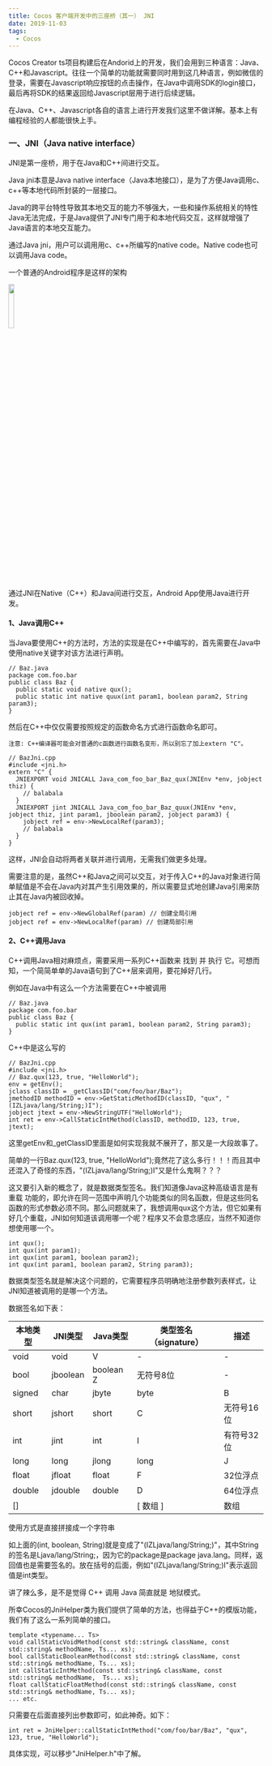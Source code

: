 ```yaml
---
title: Cocos 客户端开发中的三座桥（其一） JNI
date: 2019-11-03
tags:
  - Cocos
---
```


Cocos Creator ts项目构建后在Andorid上的开发，我们会用到三种语言：Java、C++和Javascript。往往一个简单的功能就需要同时用到这几种语言，例如微信的登录，需要在Javascript响应按钮的点击操作，在Java中调用SDK的login接口，最后再将SDK的结果返回给Javascript层用于进行后续逻辑。

在Java、C++、Javascript各自的语言上进行开发我们这里不做详解。基本上有编程经验的人都能很快上手。

### 一、JNI（Java native interface）
JNI是第一座桥，用于在Java和C++间进行交互。

Java jni本意是Java native interface（Java本地接口），是为了方便Java调用c、c++等本地代码所封装的一层接口。

Java的跨平台特性导致其本地交互的能力不够强大，一些和操作系统相关的特性Java无法完成，于是Java提供了JNI专门用于和本地代码交互，这样就增强了Java语言的本地交互能力。

通过Java jni，用户可以调用用c、c++所编写的native code。Native code也可以调用Java code。

一个普通的Android程序是这样的架构

<img src="/images/cocos/bridge/i1.png" width="15%">

通过JNI在Native（C++）和Java间进行交互，Android App使用Java进行开发。

#### 1、Java调用C++
当Java要使用C++的方法时，方法的实现是在C++中编写的，首先需要在Java中使用native关键字对该方法进行声明。

```
// Baz.java
package com.foo.bar
public class Baz {
  public static void native qux();
  public static int native quux(int param1, boolean param2, String param3);
}
```

然后在C++中仅仅需要按照规定的函数命名方式进行函数命名即可。

    注意: C++编译器可能会对普通的c函数进行函数名变形，所以别忘了加上extern "C"。

```
// BazJni.cpp
#include <jni.h>
extern "C" {
  JNIEXPORT void JNICALL Java_com_foo_bar_Baz_qux(JNIEnv *env, jobject thiz) {
    // balabala
  }
  JNIEXPORT jint JNICALL Java_com_foo_bar_Baz_quux(JNIEnv *env, jobject thiz, jint param1, jboolean param2, jobject param3) {
    jobject ref = env->NewLocalRef(param3);
    // balabala
  }
}
```

这样，JNI会自动将两者关联并进行调用，无需我们做更多处理。

需要注意的是，虽然C++和Java之间可以交互，对于传入C++的Java对象进行简单赋值是不会在Java内对其产生引用效果的，所以需要显式地创建Java引用来防止其在Java内被回收掉。

```
jobject ref = env->NewGlobalRef(param) // 创建全局引用
jobject ref = env->NewLocalRef(param) // 创建局部引用
```

#### 2、C++调用Java
C++调用Java相对麻烦点，需要采用一系列C++函数来 找到 并 执行 它。可想而知，一个简简单单的Java语句到了C++层来调用，要花掉好几行。

例如在Java中有这么一个方法需要在C++中被调用

```
// Baz.java
package com.foo.bar
public class Baz {
  public static int qux(int param1, boolean param2, String param3);
}
```

C++中是这么写的

```
// BazJni.cpp
#include <jni.h>
// Baz.qux(123, true, "HelloWorld");
env = getEnv();
jclass classID = _getClassID("com/foo/bar/Baz");
jmethodID methodID = env->GetStaticMethodID(classID, "qux", "(IZLjava/lang/String;)I");
jobject jtext = env->NewStringUTF("HelloWorld");
int ret = env->CallStaticIntMethod(classID, methodID, 123, true, jtext);
```

这里getEnv和_getClassID里面是如何实现我就不展开了，那又是一大段故事了。

简单的一行Baz.qux(123, true, "HelloWorld");竟然花了这么多行！！！而且其中还混入了奇怪的东西，"(IZLjava/lang/String;)I"又是什么鬼啊？？？

这又要引入新的概念了，就是数据类型签名。我们知道像Java这种高级语言是有 重载 功能的，即允许在同一范围中声明几个功能类似的同名函数，但是这些同名函数的形式参数必须不同。那么问题就来了，我想调用qux这个方法，但它如果有好几个重载，JNI如何知道该调用哪一个呢？程序又不会意念感应，当然不知道你想使用哪一个。

```
int qux();
int qux(int param1);
int qux(int param1, boolean param2);
int qux(int param1, boolean param2, String param3);
```
数据类型签名就是解决这个问题的，它需要程序员明确地注册参数列表样式，让JNI知道被调用的是哪一个方法。

数据签名如下表：

				
|  本地类型   | JNI类型  | Java类型 | 类型签名（signature） | 描述 |
|  ----  | ----  | ----  | ----  | ----  |
| void  | void | V | - | - |
| bool | jboolean | boolean	Z | 无符号8位 | - |
| signed | char | jbyte | byte | B | 有符号8位 | - |
| short | jshort | short | C | 无符号16位 | - |
| int | jint | int | I | 有符号32位 | - |
| long | long | jlong | long | J | 有符号64位 | - |
| float | jfloat | float | F | 32位浮点 | - |
| double | jdouble | double | D | 64位浮点 | - |
| <type>[] | | | [ <type> 数组 ] | 数组 |

使用方式是直接拼接成一个字符串

如上面的(int, boolean, String)就是变成了"(IZLjava/lang/String;)"，其中String的签名是Ljava/lang/String;，因为它的package是package java.lang。同样，返回值也是需要签名的。放在括号的后面，例如"(IZLjava/lang/String;)I"表示返回值是int类型。

讲了辣么多，是不是觉得 C++ 调用 Java 简直就是 地狱模式。

所幸Cocos的JniHelper类为我们提供了简单的方法，也得益于C++的模版功能，我们有了这么一系列简单的接口。

```
template <typename... Ts>
void callStaticVoidMethod(const std::string& className, const std::string& methodName, Ts... xs);
bool callStaticBooleanMethod(const std::string& className, const std::string& methodName, Ts... xs);
int callStaticIntMethod(const std::string& className, const std::string& methodName,  Ts... xs);
float callStaticFloatMethod(const std::string& className, const std::string& methodName, Ts... xs);
... etc.
```

只需要在后面直接列出参数即可，如此神奇。如下：
```
int ret = JniHelper::callStaticIntMethod("com/foo/bar/Baz", "qux", 123, true, "HelloWorld");
```
具体实现，可以移步"JniHelper.h"中了解。